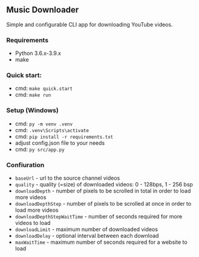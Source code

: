 ## Music Downloader
Simple and configurable CLI app for downloading YouTube videos.

### Requirements
 - Python 3.6.x-3.9.x
 - make

### Quick start:
 - cmd: `make quick.start`
 - cmd: `make run`

### Setup (Windows)
 - cmd: `py -m venv .venv`
 - cmd: `.venv\Scripts\activate`
 - cmd: `pip install -r requirements.txt`
 - adjust config.json file to your needs
 - cmd: `py src/app.py`

### Confiuration
 - `baseUrl` - url to the source channel videos
 - `quality` - quality (=size) of downloaded videos: 0 - 128bps, 1 - 256 bsp
 - `downloadDepth` - number of pixels to be scrolled in total in order to load more videos
 - `downloadDepthStep` - number of pixels to be scrolled at once in order to load more videos
 - `downloadDepthStepWaitTime` - number of seconds required for more videos to load
 - `downloadLimit` - maximum number of downloaded videos
 - `downloadDelay` - optional interval between each download
 - `maxWaitTime` - maximum number of seconds required for a website to load
